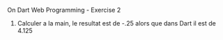 On Dart Web Programming - Exercise 2

1. Calculer a la main, le resultat est de -.25 alors que dans Dart il est de 4.125


